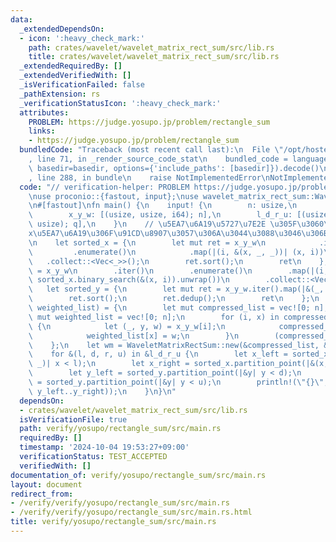```yaml
---
data:
  _extendedDependsOn:
  - icon: ':heavy_check_mark:'
    path: crates/wavelet/wavelet_matrix_rect_sum/src/lib.rs
    title: crates/wavelet/wavelet_matrix_rect_sum/src/lib.rs
  _extendedRequiredBy: []
  _extendedVerifiedWith: []
  _isVerificationFailed: false
  _pathExtension: rs
  _verificationStatusIcon: ':heavy_check_mark:'
  attributes:
    PROBLEM: https://judge.yosupo.jp/problem/rectangle_sum
    links:
    - https://judge.yosupo.jp/problem/rectangle_sum
  bundledCode: "Traceback (most recent call last):\n  File \"/opt/hostedtoolcache/Python/3.10.15/x64/lib/python3.10/site-packages/onlinejudge_verify/documentation/build.py\"\
    , line 71, in _render_source_code_stat\n    bundled_code = language.bundle(stat.path,\
    \ basedir=basedir, options={'include_paths': [basedir]}).decode()\n  File \"/opt/hostedtoolcache/Python/3.10.15/x64/lib/python3.10/site-packages/onlinejudge_verify/languages/rust.py\"\
    , line 288, in bundle\n    raise NotImplementedError\nNotImplementedError\n"
  code: "// verification-helper: PROBLEM https://judge.yosupo.jp/problem/rectangle_sum\n\
    \nuse proconio::{fastout, input};\nuse wavelet_matrix_rect_sum::WaveletMatrixRectSum;\n\
    \n#[fastout]\nfn main() {\n    input! {\n        n: usize,\n        q: usize,\n\
    \        x_y_w: [(usize, usize, i64); n],\n        l_d_r_u: [(usize, usize, usize,\
    \ usize); q],\n    }\n    // \u5EA7\u6A19\u5727\u7E2E \u305F\u3060\u3057\u3001\
    x\u5EA7\u6A19\u306F\u91CD\u8907\u3057\u306A\u3044\u3088\u3046\u306B\u3059\u308B\
    \n    let sorted_x = {\n        let mut ret = x_y_w\n            .iter()\n   \
    \         .enumerate()\n            .map(|(i, &(x, _, _))| (x, i))\n         \
    \   .collect::<Vec<_>>();\n        ret.sort();\n        ret\n    };\n    let compressed_x\
    \ = x_y_w\n        .iter()\n        .enumerate()\n        .map(|(i, &(x, _, _))|\
    \ sorted_x.binary_search(&(x, i)).unwrap())\n        .collect::<Vec<_>>();\n \
    \   let sorted_y = {\n        let mut ret = x_y_w.iter().map(|&(_, y, _)| y).collect::<Vec<_>>();\n\
    \        ret.sort();\n        ret.dedup();\n        ret\n    };\n    let (compressed_list,\
    \ weighted_list) = {\n        let mut compressed_list = vec![0; n];\n        let\
    \ mut weighted_list = vec![0; n];\n        for (i, x) in compressed_x.into_iter().enumerate()\
    \ {\n            let (_, y, w) = x_y_w[i];\n            compressed_list[x] = sorted_y.binary_search(&y).unwrap();\n\
    \            weighted_list[x] = w;\n        }\n        (compressed_list, weighted_list)\n\
    \    };\n    let wm = WaveletMatrixRectSum::new(&compressed_list, &weighted_list);\n\
    \    for &(l, d, r, u) in &l_d_r_u {\n        let x_left = sorted_x.partition_point(|&(x,\
    \ _)| x < l);\n        let x_right = sorted_x.partition_point(|&(x, _)| x < r);\n\
    \        let y_left = sorted_y.partition_point(|&y| y < d);\n        let y_right\
    \ = sorted_y.partition_point(|&y| y < u);\n        println!(\"{}\", wm.rect_sum(x_left..x_right,\
    \ y_left..y_right));\n    }\n}\n"
  dependsOn:
  - crates/wavelet/wavelet_matrix_rect_sum/src/lib.rs
  isVerificationFile: true
  path: verify/yosupo/rectangle_sum/src/main.rs
  requiredBy: []
  timestamp: '2024-10-04 19:53:27+09:00'
  verificationStatus: TEST_ACCEPTED
  verifiedWith: []
documentation_of: verify/yosupo/rectangle_sum/src/main.rs
layout: document
redirect_from:
- /verify/verify/yosupo/rectangle_sum/src/main.rs
- /verify/verify/yosupo/rectangle_sum/src/main.rs.html
title: verify/yosupo/rectangle_sum/src/main.rs
---
```

